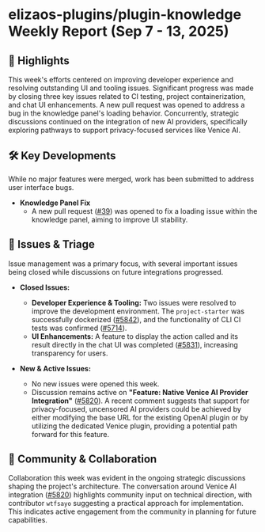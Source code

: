 # elizaos-plugins/plugin-knowledge Weekly Report (Sep 7 - 13, 2025)

## 🚀 Highlights
This week's efforts centered on improving developer experience and resolving outstanding UI and tooling issues. Significant progress was made by closing three key issues related to CI testing, project containerization, and chat UI enhancements. A new pull request was opened to address a bug in the knowledge panel's loading behavior. Concurrently, strategic discussions continued on the integration of new AI providers, specifically exploring pathways to support privacy-focused services like Venice AI.

## 🛠️ Key Developments
While no major features were merged, work has been submitted to address user interface bugs.

*   **Knowledge Panel Fix**
    *   A new pull request ([#39](https://github.com/elizaos-plugins/plugin-knowledge/pull/39)) was opened to fix a loading issue within the knowledge panel, aiming to improve UI stability.

## 🐛 Issues & Triage
Issue management was a primary focus, with several important issues being closed while discussions on future integrations progressed.

*   **Closed Issues:**
    *   **Developer Experience & Tooling:** Two issues were resolved to improve the development environment. The `project-starter` was successfully dockerized ([#5842](https://github.com/elizaos-plugins/plugin-knowledge/issues/5842)), and the functionality of CLI CI tests was confirmed ([#5714](https://github.com/elizaos-plugins/plugin-knowledge/issues/5714)).
    *   **UI Enhancements:** A feature to display the action called and its result directly in the chat UI was completed ([#5831](https://github.com/elizaos-plugins/plugin-knowledge/issues/5831)), increasing transparency for users.

*   **New & Active Issues:**
    *   No new issues were opened this week.
    *   Discussion remains active on **"Feature: Native Venice AI Provider Integration"** ([#5820](https://github.com/elizaos-plugins/plugin-knowledge/issues/5820)). A recent comment suggests that support for privacy-focused, uncensored AI providers could be achieved by either modifying the base URL for the existing OpenAI plugin or by utilizing the dedicated Venice plugin, providing a potential path forward for this feature.

## 💬 Community & Collaboration
Collaboration this week was evident in the ongoing strategic discussions shaping the project's architecture. The conversation around Venice AI integration ([#5820](https://github.com/elizaos-plugins/plugin-knowledge/issues/5820)) highlights community input on technical direction, with contributor `wtfsayo` suggesting a practical approach for implementation. This indicates active engagement from the community in planning for future capabilities.